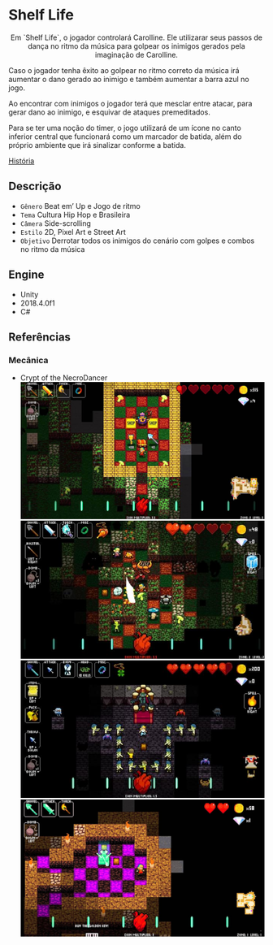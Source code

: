 # Shelf Life

<p style="text-align: center;">
  Em `Shelf Life`, o jogador controlará Carolline. Ele utilizarar seus passos de dança no ritmo da música para golpear os inimigos gerados pela imaginação de Carolline.

  Caso o jogador tenha êxito ao golpear no ritmo correto da música irá aumentar o dano gerado ao inimigo e também aumentar a barra azul no jogo.

  Ao encontrar com inimigos o jogador terá que mesclar entre atacar, para gerar dano ao inimigo, e esquivar de ataques premeditados. 

  Para se ter uma noção do timer, o jogo utilizará de um ícone no canto inferior central que funcionará como um marcador de batida, além do próprio ambiente que irá sinalizar conforme a batida.
</p>

[História](documentacao/historia-shelf-life.pdf)

## Descrição
- `Gênero` Beat em’ Up e Jogo de ritmo
- `Tema` Cultura Hip Hop e Brasileira
- `Câmera` Side-scrolling
- `Estilo` 2D, Pixel Art e Street Art
- `Objetivo` Derrotar todos os inimigos do cenário com golpes e combos no ritmo da música

## Engine
- Unity 
- 2018.4.0f1
- C#

## Referências

### Mecânica
- Crypt of the NecroDancer
![Image](screenshot/referencias/Crypt-of-the-NecroDancer-1.jpg)
![Image](screenshot/referencias/Crypt-of-the-NecroDancer-2.jpg)
![Image](screenshot/referencias/Crypt-of-the-NecroDancer-3.jpg)
![Image](screenshot/referencias/Crypt-of-the-NecroDancer-4.jpg)
